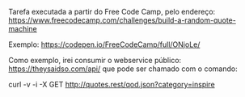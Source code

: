 Tarefa executada a partir do Free Code Camp, pelo endereço:
https://www.freecodecamp.com/challenges/build-a-random-quote-machine

Exemplo:
https://codepen.io/FreeCodeCamp/full/ONjoLe/

Como exemplo, irei consumir o webservice público:
https://theysaidso.com/api/
que pode ser chamado com o comando:

curl -v  -i -X GET http://quotes.rest/qod.json?category=inspire